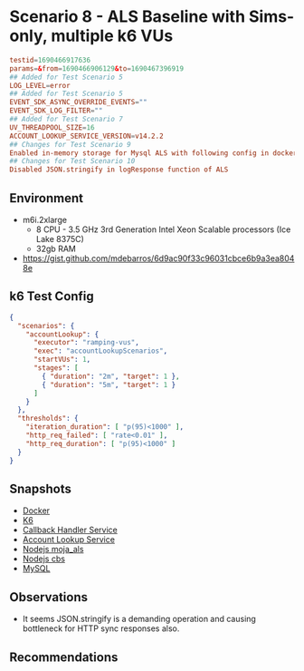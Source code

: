 # Scenario 8 - ALS Baseline with Sims-only, multiple k6 VUs

```conf
testid=1690466917636
params=&from=1690466906129&to=1690467396919
## Added for Test Scenario 5
LOG_LEVEL=error
## Added for Test Scenario 5
EVENT_SDK_ASYNC_OVERRIDE_EVENTS=""
EVENT_SDK_LOG_FILTER=""
## Added for Test Scenario 7
UV_THREADPOOL_SIZE=16
ACCOUNT_LOOKUP_SERVICE_VERSION=v14.2.2
## Changes for Test Scenario 9
Enabled in-memory storage for Mysql ALS with following config in docker-compose file
## Changes for Test Scenario 10
Disabled JSON.stringify in logResponse function of ALS
```

## Environment

- m6i.2xlarge
  - 8 CPU - 3.5 GHz 3rd Generation Intel Xeon Scalable processors (Ice Lake 8375C)
  - 32gb RAM
- https://gist.github.com/mdebarros/6d9ac90f33c96031cbce6b9a3ea8048e

## k6 Test Config

```json
{
  "scenarios": {
    "accountLookup": {
      "executor": "ramping-vus",
      "exec": "accountLookupScenarios",
      "startVUs": 1,
      "stages": [
        { "duration": "2m", "target": 1 },
        { "duration": "5m", "target": 1 }
      ]
    }
  },
  "thresholds": {
    "iteration_duration": [ "p(95)<1000" ],
    "http_req_failed": [ "rate<0.01" ],
    "http_req_duration": [ "p(95)<1000" ]
  }
}
```

## Snapshots

- [Docker]()
- [K6]()
- [Callback Handler Service]()
- [Account Lookup Service]()
- [Nodejs moja_als]()
- [Nodejs cbs]()
- [MySQL]()

## Observations

- It seems JSON.stringify is a demanding operation and causing bottleneck for HTTP sync responses also.

## Recommendations
